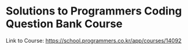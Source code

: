 # Solutions to Programmers Coding Question Bank Course

Link to Course: https://school.programmers.co.kr/app/courses/14092